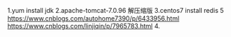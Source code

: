 1.yum install jdk
2.apache-tomcat-7.0.96  解压缩版
3.centos7  install  redis 5
   https://www.cnblogs.com/autohome7390/p/6433956.html
   https://www.cnblogs.com/linjiqin/p/7965783.html
4.